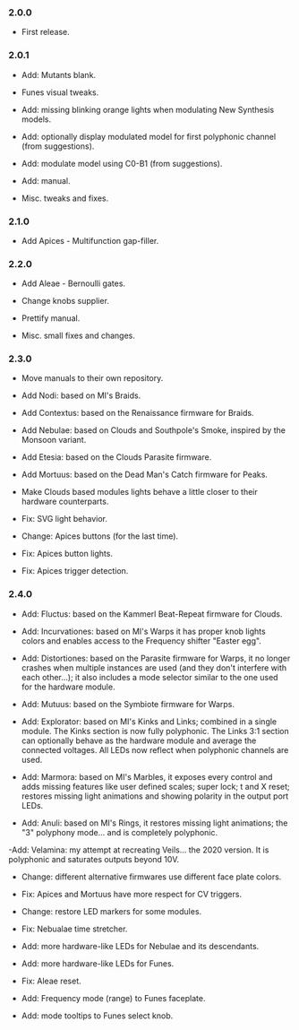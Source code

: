 ### 2.0.0
- First release.

### 2.0.1

- Add: Mutants blank.

- Funes visual tweaks.

- Add: missing blinking orange lights when modulating New Synthesis models.

- Add: optionally display modulated model for first polyphonic channel (from suggestions).

- Add: modulate model using C0-B1 (from suggestions).

- Add: manual.

- Misc. tweaks and fixes.

### 2.1.0

- Add Apices - Multifunction gap-filler.

### 2.2.0

- Add Aleae - Bernoulli gates.

- Change knobs supplier.

- Prettify manual.

- Misc. small fixes and changes.

### 2.3.0

- Move manuals to their own repository.

- Add Nodi: based on MI's Braids.

- Add Contextus: based on the Renaissance firmware for Braids.

- Add Nebulae: based on Clouds and Southpole's Smoke, inspired by the Monsoon variant.

- Add Etesia: based on the Clouds Parasite firmware.

- Add Mortuus: based on the Dead Man's Catch firmware for Peaks.

- Make Clouds based modules lights behave a little closer to their hardware counterparts.

- Fix: SVG light behavior.

- Change: Apices buttons (for the last time).

- Fix: Apices button lights.

- Fix: Apices trigger detection.

### 2.4.0

- Add: Fluctus: based on the Kammerl Beat-Repeat firmware for Clouds.

- Add: Incurvationes: based on MI's Warps it has proper knob lights colors and enables access to the Frequency shifter "Easter egg".

- Add: Distortiones: based on the Parasite firmware for Warps, it no longer crashes when multiple instances are used (and they don't interfere with each other...); it also includes a mode selector similar to the one used for the hardware module.

- Add: Mutuus: based on the Symbiote firmware for Warps.

- Add: Explorator: based on MI's Kinks and Links; combined in a single module. The Kinks section is now fully polyphonic. The Links 3:1 section can optionally behave as the hardware module and average the connected voltages. All LEDs now reflect when polyphonic channels are used.

- Add: Marmora: based on MI's Marbles, it exposes every control and adds missing features like user defined scales; super lock; t and X reset; restores missing light animations and showing polarity in the output port LEDs.

- Add: Anuli: based on MI's Rings, it restores missing light animations; the "3" polyphony mode... and is completely polyphonic.

-Add: Velamina: my attempt at recreating Veils... the 2020 version. It is polyphonic and saturates outputs beyond 10V.

- Change: different alternative firmwares use different face plate colors.

- Fix: Apices and Mortuus have more respect for CV triggers.

- Change: restore LED markers for some modules.

- Fix: Nebualae time stretcher.

- Add: more hardware-like LEDs for Nebulae and its descendants.

- Add: more hardware-like LEDs for Funes.

- Fix: Aleae reset.

- Add: Frequency mode (range) to Funes faceplate.

- Add: mode tooltips to Funes select knob.